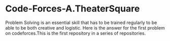 # Code-Forces-A.TheaterSquare
Problem Solving is an essential skill that has to be trained regularly to be able to be both creative and logistic. Here is the answer for the first problem on codeforces.This is the first repository in a series of repositories.
